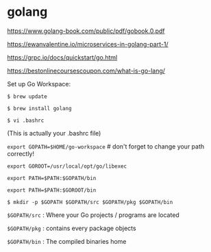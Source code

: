 # golang

https://www.golang-book.com/public/pdf/gobook.0.pdf

https://ewanvalentine.io/microservices-in-golang-part-1/

https://grpc.io/docs/quickstart/go.html

https://bestonlinecoursescoupon.com/what-is-go-lang/

Set up Go Workspace: 

`$ brew update`

`$ brew install golang`

`$ vi .bashrc`

(This is actually your .bashrc file)

`export GOPATH=$HOME/go-workspace` # don't forget to change your path correctly!

`export GOROOT=/usr/local/opt/go/libexec`

`export PATH=$PATH:$GOPATH/bin`

`export PATH=$PATH:$GOROOT/bin`

`$ mkdir -p $GOPATH $GOPATH/src $GOPATH/pkg $GOPATH/bin`

`$GOPATH/src` : Where your Go projects / programs are located

`$GOPATH/pkg` : contains every package objects

`$GOPATH/bin` : The compiled binaries home
